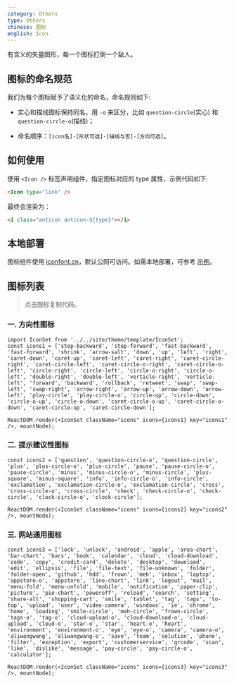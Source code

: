 ```yaml
---
category: Others
type: Others
chinese: 图标
english: Icon
---
```


有含义的矢量图形，每一个图标打倒一个敌人。

## 图标的命名规范

我们为每个图标赋予了语义化的命名，命名规则如下:

- 实心和描线图标保持同名，用 `-o` 来区分，比如 `question-circle`(实心) 和 `question-circle-o`(描线)；

- 命名顺序：`[icon名]-[形状可选]-[描线与否]-[方向可选]`。

## 如何使用

使用 `<Icon />` 标签声明组件，指定图标对应的 type 属性，示例代码如下:

```html
<Icon type="link" />
```

最终会渲染为：

```html
<i class="anticon anticon-${type}"></i>
```

## 本地部署

图标组件使用 [iconfont.cn](http://iconfont.cn)，默认公网可访问。如需本地部署，可参考 [示例](https://github.com/ant-design/antd-init/tree/master/examples/local-iconfont)。

## 图标列表

> 点击图标复制代码。

### 一. 方向性图标

```__react
import IconSet from '../../site/theme/template/IconSet';
const icons1 = ['step-backward', 'step-forward', 'fast-backward', 'fast-forward', 'shrink', 'arrow-salt', 'down', 'up', 'left', 'right', 'caret-down', 'caret-up', 'caret-left', 'caret-right', 'caret-circle-right', 'caret-circle-left', 'caret-circle-o-right', 'caret-circle-o-left', 'circle-right', 'circle-left', 'circle-o-right', 'circle-o-left', 'double-right', 'double-left', 'verticle-right', 'verticle-left', 'forward', 'backward', 'rollback', 'retweet', 'swap', 'swap-left', 'swap-right', 'arrow-right', 'arrow-up', 'arrow-down', 'arrow-left', 'play-circle', 'play-circle-o', 'circle-up', 'circle-down', 'circle-o-up', 'circle-o-down', 'caret-circle-o-up', 'caret-circle-o-down', 'caret-circle-up', 'caret-circle-down'];

ReactDOM.render(<IconSet className="icons" icons={icons1} key="icons1" />, mountNode);
```

### 二. 提示建议性图标

```__react
const icons2 = ['question', 'question-circle-o', 'question-circle', 'plus', 'plus-circle-o', 'plus-circle', 'pause', 'pause-circle-o', 'pause-circle', 'minus', 'minus-circle-o', 'minus-circle', 'plus-square', 'minus-square', 'info', 'info-circle-o', 'info-circle', 'exclamation', 'exclamation-circle-o', 'exclamation-circle', 'cross', 'cross-circle-o', 'cross-circle', 'check', 'check-circle-o', 'check-circle', 'clock-circle-o', 'clock-circle'];

ReactDOM.render(<IconSet className="icons" icons={icons2} key="icons2" />, mountNode);
```

### 三. 网站通用图标

```__react
const icons3 = ['lock', 'unlock', 'android', 'apple', 'area-chart', 'bar-chart', 'bars', 'book', 'calendar', 'cloud', 'cloud-download', 'code', 'copy', 'credit-card', 'delete', 'desktop', 'download', 'edit', 'ellipsis', 'file', 'file-text', 'file-unknown', 'folder', 'folder-open', 'github', 'hdd', 'frown', 'meh', 'inbox', 'laptop', 'appstore-o', 'appstore', 'line-chart', 'link', 'logout', 'mail', 'menu-fold', 'menu-unfold', 'mobile', 'notification', 'paper-clip', 'picture', 'pie-chart', 'poweroff', 'reload', 'search', 'setting', 'share-alt', 'shopping-cart', 'smile', 'tablet', 'tag', 'tags', 'to-top', 'upload', 'user', 'video-camera', 'windows', 'ie', 'chrome', 'home', 'loading', 'smile-circle', 'meh-circle', 'frown-circle', 'tags-o', 'tag-o', 'cloud-upload-o', 'cloud-download-o', 'cloud-upload', 'cloud-o', 'star-o', 'star', 'heart-o', 'heart', 'environment', 'environment-o', 'eye', 'eye-o', 'camera', 'camera-o', 'aliwangwang', 'aliwangwang-o', 'save', 'team', 'solution', 'phone', 'filter', 'exception', 'export', 'customerservice', 'qrcode', 'scan', 'like', 'dislike', 'message', 'pay-circle', 'pay-circle-o', 'calculator'];

ReactDOM.render(<IconSet className="icons" icons={icons3} key="icons3" />, mountNode);
```


<style>
.markdown .icons {
  width: 100%;
}
ul.anticons-list {
  margin: 20px 0;
  list-style: none;
  overflow: hidden;
}
ul.anticons-list li {
  float: left;
  margin: 5px 5px 5px 0;
  width: 155px;
  text-align: center;
  list-style: none;
  cursor: pointer;
  height: 110px;
  color: #5C6B77;
  transition: all 0.2s ease;
  position: relative;
  padding-top: 10px;
}
ul.anticons-list li:hover {
  background-color: #4BB8FF;
  color: #fff;
  border-radius: 4px;
}
ul.anticons-list li.copied:hover {
  color: rgba(255,255,255,0.2);
}
ul.anticons-list li:after {
  position: absolute;
  top: 10px;
  left: 0;
  height: 100%;
  width: 100%;
  content: "Copied!";
  text-align: center;
  line-height: 110px;
  color: #fff;
  transition: all 0.3s cubic-bezier(0.18, 0.89, 0.32, 1.28);
  opacity: 0;
}
ul.anticons-list li.copied:after {
  opacity: 1;
  top: 0;
}
.icons .anticon {
  font-size: 26px;
  margin: 12px 0 16px;
}
.anticon-class {
  display: block;
  text-align: center;
  word-wrap: break-word;
  transform: scale(0.83);
  font-family: Consolas;
}
</style>
